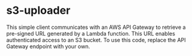 # s3-uploader
This simple client communicates with an AWS API Gateway to retrieve a pre-signed URL generated by a Lambda function. This URL enables authenticated access to an S3 bucket. To use this code, replace the API Gateway endpoint with your own.
